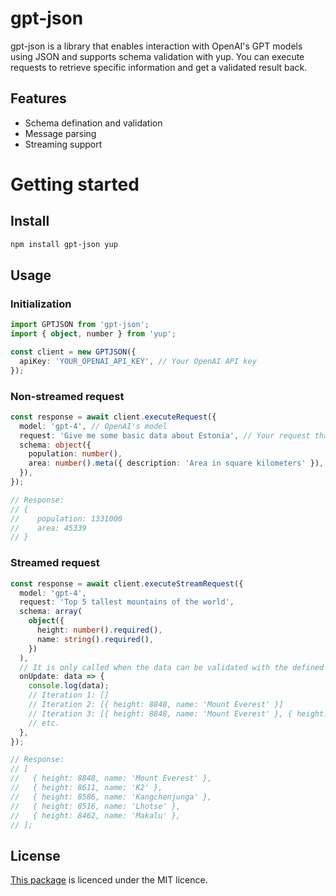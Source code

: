 # gpt-json

gpt-json is a library that enables interaction with OpenAI's GPT models using JSON and supports schema validation with yup. You can execute requests to retrieve specific information and get a validated result back.

## Features

- Schema defination and validation
- Message parsing
- Streaming support

# Getting started

## Install

```bash
npm install gpt-json yup
```

## Usage

### Initialization

```ts
import GPTJSON from 'gpt-json';
import { object, number } from 'yup';

const client = new GPTJSON({
  apiKey: 'YOUR_OPENAI_API_KEY', // Your OpenAI API key
});
```

### Non-streamed request

```ts
const response = await client.executeRequest({
  model: 'gpt-4', // OpenAI's model
  request: 'Give me some basic data about Estonia', // Your request that targets the GPT API
  schema: object({
    population: number(),
    area: number().meta({ description: 'Area in square kilometers' }), // Use descriptions to get more consistent responses. E.g. you can define the unit of measure to prevent metric/imperial system issues.
  }),
});

// Response:
// {
//    population: 1331000
//    area: 45339
// }
```

### Streamed request

```ts
const response = await client.executeStreamRequest({
  model: 'gpt-4',
  request: 'Top 5 tallest mountains of the world',
  schema: array(
    object({
      height: number().required(),
      name: string().required(),
    })
  ),
  // It is only called when the data can be validated with the defined schema
  onUpdate: data => {
    console.log(data);
    // Iteration 1: []
    // Iteration 2: [{ height: 8848, name: 'Mount Everest' }]
    // Iteration 3: [{ height: 8848, name: 'Mount Everest' }, { height: 8611, name: 'K2' }]
    // etc.
  },
});

// Response:
// [
//   { height: 8848, name: 'Mount Everest' },
//   { height: 8611, name: 'K2' },
//   { height: 8586, name: 'Kangchenjunga' },
//   { height: 8516, name: 'Lhotse' },
//   { height: 8462, name: 'Makalu' },
// ];
```

## License

[This package](https://github.com/KLaci/gpt-json/blob/main/LICENSE) is licenced under the MIT licence.
